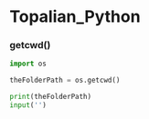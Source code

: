 # Topalian_Python

### getcwd()
 ```python
import os

theFolderPath = os.getcwd()

print(theFolderPath)
input('')
```

